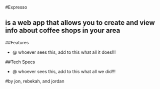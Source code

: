 #Expresso
## is a web app that allows you to create and view info about coffee shops in your area

##Features
- @ whoever sees this, add to this what all it does!!!

##Tech Specs
- @ whoever sees this, add to this what all we did!!!

#by jon, rebekah, and jordan
